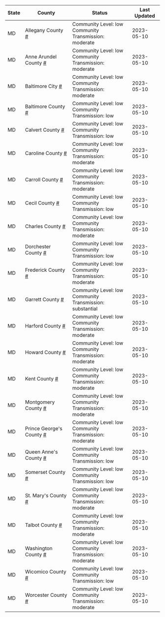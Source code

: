 State | County | Status | Last Updated
--- | --- | --- | --- 
MD | Allegany County <a href="#allegany_county">#</a> | <a name="allegany_county"></a>Community Level: low<br/>Community Transmission: moderate | 2023-05-10
MD | Anne Arundel County <a href="#anne_arundel_county">#</a> | <a name="anne_arundel_county"></a>Community Level: low<br/>Community Transmission: moderate | 2023-05-10
MD | Baltimore City <a href="#baltimore_city">#</a> | <a name="baltimore_city"></a>Community Level: low<br/>Community Transmission: moderate | 2023-05-10
MD | Baltimore County <a href="#baltimore_county">#</a> | <a name="baltimore_county"></a>Community Level: low<br/>Community Transmission: low | 2023-05-10
MD | Calvert County <a href="#calvert_county">#</a> | <a name="calvert_county"></a>Community Level: low<br/>Community Transmission: low | 2023-05-10
MD | Caroline County <a href="#caroline_county">#</a> | <a name="caroline_county"></a>Community Level: low<br/>Community Transmission: moderate | 2023-05-10
MD | Carroll County <a href="#carroll_county">#</a> | <a name="carroll_county"></a>Community Level: low<br/>Community Transmission: moderate | 2023-05-10
MD | Cecil County <a href="#cecil_county">#</a> | <a name="cecil_county"></a>Community Level: low<br/>Community Transmission: low | 2023-05-10
MD | Charles County <a href="#charles_county">#</a> | <a name="charles_county"></a>Community Level: low<br/>Community Transmission: moderate | 2023-05-10
MD | Dorchester County <a href="#dorchester_county">#</a> | <a name="dorchester_county"></a>Community Level: low<br/>Community Transmission: low | 2023-05-10
MD | Frederick County <a href="#frederick_county">#</a> | <a name="frederick_county"></a>Community Level: low<br/>Community Transmission: moderate | 2023-05-10
MD | Garrett County <a href="#garrett_county">#</a> | <a name="garrett_county"></a>Community Level: low<br/>Community Transmission: substantial | 2023-05-10
MD | Harford County <a href="#harford_county">#</a> | <a name="harford_county"></a>Community Level: low<br/>Community Transmission: moderate | 2023-05-10
MD | Howard County <a href="#howard_county">#</a> | <a name="howard_county"></a>Community Level: low<br/>Community Transmission: moderate | 2023-05-10
MD | Kent County <a href="#kent_county">#</a> | <a name="kent_county"></a>Community Level: low<br/>Community Transmission: moderate | 2023-05-10
MD | Montgomery County <a href="#montgomery_county">#</a> | <a name="montgomery_county"></a>Community Level: low<br/>Community Transmission: moderate | 2023-05-10
MD | Prince George's County <a href="#prince_george's_county">#</a> | <a name="prince_george's_county"></a>Community Level: low<br/>Community Transmission: moderate | 2023-05-10
MD | Queen Anne's County <a href="#queen_anne's_county">#</a> | <a name="queen_anne's_county"></a>Community Level: low<br/>Community Transmission: low | 2023-05-10
MD | Somerset County <a href="#somerset_county">#</a> | <a name="somerset_county"></a>Community Level: low<br/>Community Transmission: low | 2023-05-10
MD | St. Mary's County <a href="#st._mary's_county">#</a> | <a name="st._mary's_county"></a>Community Level: low<br/>Community Transmission: moderate | 2023-05-10
MD | Talbot County <a href="#talbot_county">#</a> | <a name="talbot_county"></a>Community Level: low<br/>Community Transmission: moderate | 2023-05-10
MD | Washington County <a href="#washington_county">#</a> | <a name="washington_county"></a>Community Level: low<br/>Community Transmission: moderate | 2023-05-10
MD | Wicomico County <a href="#wicomico_county">#</a> | <a name="wicomico_county"></a>Community Level: low<br/>Community Transmission: low | 2023-05-10
MD | Worcester County <a href="#worcester_county">#</a> | <a name="worcester_county"></a>Community Level: low<br/>Community Transmission: moderate | 2023-05-10
